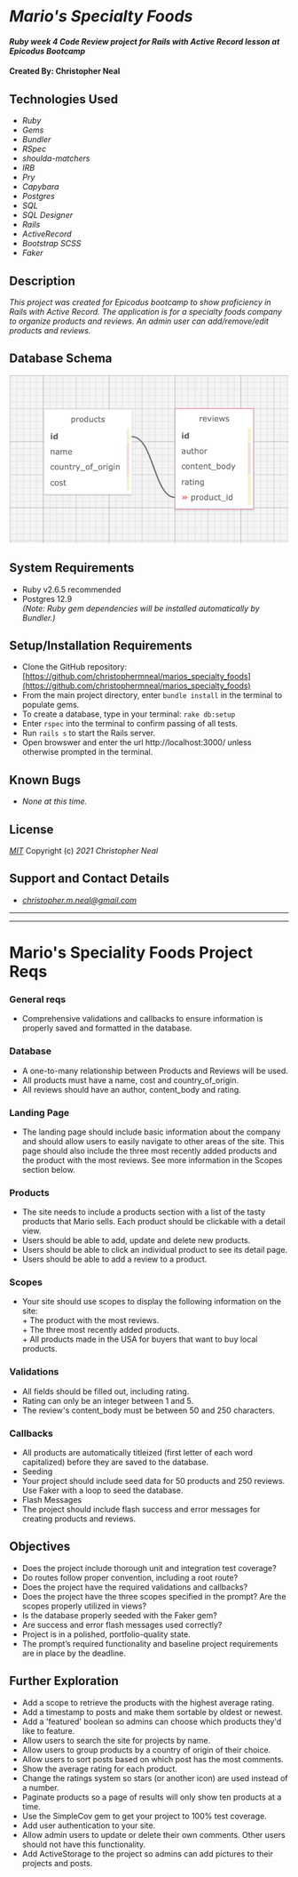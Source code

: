 # _Mario's Specialty Foods_

#### _Ruby week 4 Code Review project for Rails with Active Record lesson at Epicodus Bootcamp_

#### Created By: **Christopher Neal**


## Technologies Used

* _Ruby_
* _Gems_
* _Bundler_
* _RSpec_
* _shoulda-matchers_
* _IRB_
* _Pry_
* _Capybara_
* _Postgres_
* _SQL_
* _SQL Designer_
* _Rails_
* _ActiveRecord_
* _Bootstrap SCSS_
* _Faker_


## Description

_This project was created for Epicodus bootcamp to show proficiency in Rails with Active Record. The application is for a specialty foods company to organize products and reviews. An admin user can add/remove/edit products and reviews._

## Database Schema

![image_of_database_schema](./public/marios_specialty_foods_db_schema.png)

## System Requirements

* Ruby v2.6.5 recommended
* Postgres 12.9  
_(Note: Ruby gem dependencies will be installed automatically by Bundler.)_

## Setup/Installation Requirements

* Clone the GitHub repository: [https://github.com/christophermneal/marios_specialty_foods](https://github.com/christophermneal/marios_specialty_foods)
* From the main project directory, enter `bundle install` in the terminal to populate gems.
* To create a database, type in your terminal: 
      `rake db:setup`
* Enter `rspec` into the terminal to confirm passing of all tests.
* Run `rails s` to start the Rails server.
* Open browswer and enter the url http://localhost:3000/ unless otherwise prompted in the terminal.

## Known Bugs

* _None at this time._

## License

_[MIT](https://opensource.org/licenses/MIT)_
Copyright (c) _2021_ _Christopher Neal_

## Support and Contact Details
* _[christopher.m.neal@gmail.com](mailto:christopher.m.neal@gmail.com)_


***************************************
***************************************


# Mario's Speciality Foods Project Reqs
### General reqs
* Comprehensive validations and callbacks to ensure information is properly saved and formatted in the database.

### Database
* A one-to-many relationship between Products and Reviews will be used.
* All products must have a name, cost and country_of_origin.
* All reviews should have an author, content_body and rating.

### Landing Page
* The landing page should include basic information about the company and should allow users to easily navigate to other areas of the site. This page should also include the three most recently added products and the product with the most reviews. See more information in the Scopes section below.

### Products
* The site needs to include a products section with a list of the tasty products that Mario sells. Each product should be clickable with a detail view.
* Users should be able to add, update and delete new products.
* Users should be able to click an individual product to see its detail page.
* Users should be able to add a review to a product.

### Scopes
* Your site should use scopes to display the following information on the site:  
      + The product with the most reviews.  
      + The three most recently added products.  
      + All products made in the USA for buyers that want to buy local products.  

### Validations
* All fields should be filled out, including rating.
* Rating can only be an integer between 1 and 5.
* The review's content_body must be between 50 and 250 characters.

### Callbacks
* All products are automatically titleized (first letter of each word capitalized) before they are saved to the database.
* Seeding
* Your project should include seed data for 50 products and 250 reviews. Use Faker with a loop to seed the database.
* Flash Messages
* The project should include flash success and error messages for creating products and reviews.

## Objectives

* Does the project include thorough unit and integration test coverage?
* Do routes follow proper convention, including a root route?
* Does the project have the required validations and callbacks?
* Does the project have the three scopes specified in the prompt? Are the scopes properly utilized in views?
* Is the database properly seeded with the Faker gem?
* Are success and error flash messages used correctly?
* Project is in a polished, portfolio-quality state.
* The prompt’s required functionality and baseline project requirements are in place by the deadline.

## Further Exploration
* Add a scope to retrieve the products with the highest average rating.
* Add a timestamp to posts and make them sortable by oldest or newest.
* Add a 'featured' boolean so admins can choose which products they'd like to feature.
* Allow users to search the site for projects by name.
* Allow users to group products by a country of origin of their choice.
* Allow users to sort posts based on which post has the most comments.
* Show the average rating for each product.
* Change the ratings system so stars (or another icon) are used instead of a number.
* Paginate products so a page of results will only show ten products at a time.
* Use the SimpleCov gem to get your project to 100% test coverage.
* Add user authentication to your site.
* Allow admin users to update or delete their own comments. Other users should not have this functionality.
* Add ActiveStorage to the project so admins can add pictures to their projects and posts.
